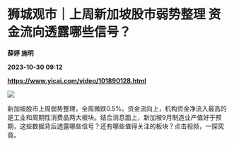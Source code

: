 # 狮城观市｜上周新加坡股市弱势整理 资金流向透露哪些信号？
**薛婷 施明**

**2023-10-30 09:12**

**https://www.yicai.com/video/101890128.html**

![](http://imgcdn.yicai.com/vms-new/2023/10/de3fa29f-4728-46ee-9712-fdfe69a057e9.jpg) 

新加坡股市上周弱势整理，全周微跌0.5%。资金流向上，机构资金净流入最高的是工业和周期性消费品两大板块。结合消息面上，新加坡9月制造业产值好于预期，这些数据背后透露哪些信号？还有哪些值得关注的板块？点击视频，一探究竟。